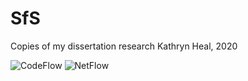 # SfS

Copies of my dissertation research
Kathryn Heal, 2020

![CodeFlow](https://github.com/kathrynheal/SfS/blob/master/CodeFlow.jpg?raw=true)
![NetFlow](https://github.com/kathrynheal/SfS/blob/master/NetFlow.jpg?raw=true)
